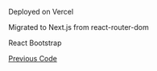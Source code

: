 Deployed on Vercel

Migrated to Next.js from react-router-dom

React Bootstrap

[Previous Code](https://github.com/jimchen2/old-website-react )